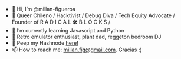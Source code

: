 - 👋 Hi, I’m @millan-figueroa
- 🌈 Queer Chileno / Hacktivist / Debug Diva / Tech Equity Advocate / Founder of R A D I C A L 🛠 B L O C K S / 
- 🌱 I’m currently learning Javascript and Python
- 💜 Retro emulator enthusiast, plant dad, reggeton bedroom DJ
- 📢 Peep my Hashnode [here!](k0secha.hashnode.dev)
- 📫 How to reach me: millan.fig@gmail.com. Gracias :)

<!---
millan-figueroa/millan-figueroa is a ✨ special ✨ repository because its `README.md` (this file) appears on your GitHub profile.
You can click the Preview link to take a look at your changes.
--->
